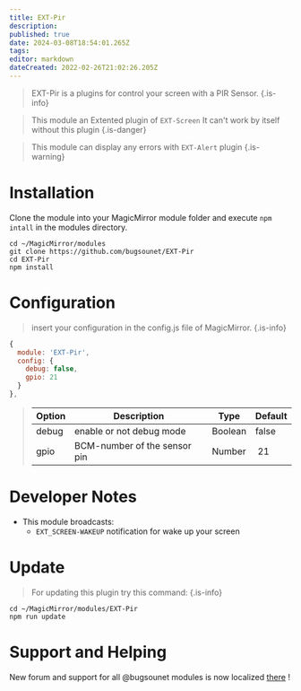 ```yaml
---
title: EXT-Pir
description: 
published: true
date: 2024-03-08T18:54:01.265Z
tags: 
editor: markdown
dateCreated: 2022-02-26T21:02:26.205Z
---
```


> EXT-Pir is a plugins for control your screen with a PIR Sensor.
{.is-info}


> This module an Extented plugin of `EXT-Screen`
> It can't work by itself without this plugin
{.is-danger}

> This module can display any errors with `EXT-Alert` plugin
{.is-warning}

# Installation

Clone the module into your MagicMirror module folder and execute `npm intall` in the modules directory.
```
cd ~/MagicMirror/modules
git clone https://github.com/bugsounet/EXT-Pir
cd EXT-Pir
npm install
```

# Configuration
> insert your configuration in the config.js file of MagicMirror.
{.is-info}


```js
{
  module: 'EXT-Pir',
  config: {
    debug: false,
    gpio: 21
  }
},
```

> | Option  | Description | Type | Default |
> | ------- | --- | --- | --- |
> | debug | enable or not debug mode | Boolean | false |
> | gpio | BCM-number of the sensor pin | Number | 21 |

# Developer Notes

- This module broadcasts:
  * `EXT_SCREEN-WAKEUP` notification for wake up your screen

# Update
> For updating this plugin try this command:
{.is-info}

```
cd ~/MagicMirror/modules/EXT-Pir
npm run update
```

# Support and Helping
New forum and support for all @bugsounet modules is now localized [there](https://forum.bugsounet.fr) !